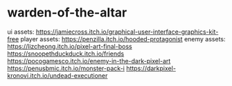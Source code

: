 # warden-of-the-altar
ui assets:
	https://jamiecross.itch.io/graphical-user-interface-graphics-kit-free
player assets:
	https://penzilla.itch.io/hooded-protagonist
enemy assets:
	https://lizcheong.itch.io/pixel-art-final-boss
	https://snoopethduckduck.itch.io/friends
	https://pocogamesco.itch.io/enemy-in-the-dark-pixel-art
	https://penusbmic.itch.io/monster-pack-i
	https://darkpixel-kronovi.itch.io/undead-executioner
